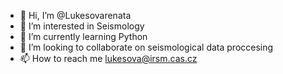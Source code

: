 - 👋 Hi, I’m @Lukesovarenata
- 👀 I’m interested in Seismology 
- 🌱 I’m currently learning Python
- 💞️ I’m looking to collaborate on seismological data proccesing
- 📫 How to reach me lukesova@irsm.cas.cz

<!---
Lukesovarenata/Lukesovarenata is a ✨ special ✨ repository because its `README.md` (this file) appears on your GitHub profile.
You can click the Preview link to take a look at your changes.
--->
